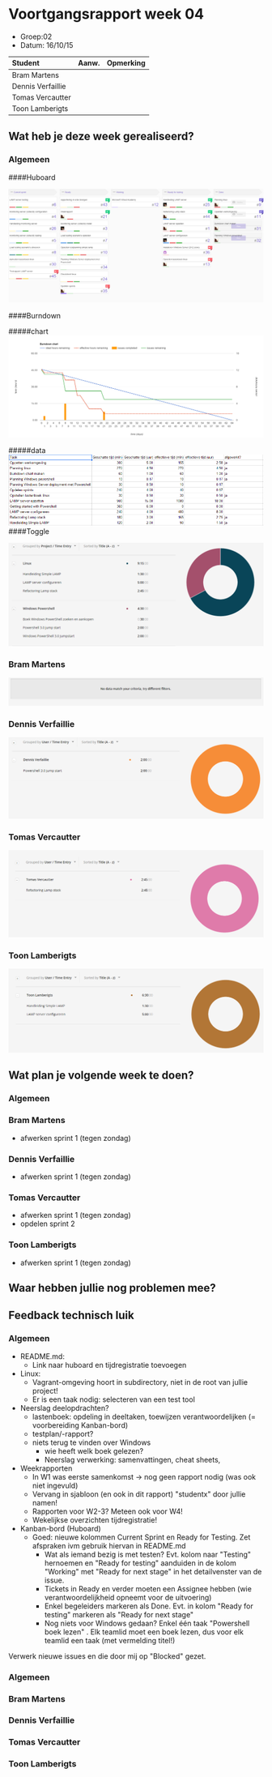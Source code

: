 # Voortgangsrapport week 04

* Groep:02
* Datum: 16/10/15

| Student  | Aanw. | Opmerking |
| :---     | :---  | :---      |
| Bram Martens |       |           |
| Dennis Verfaillie |       |           |
| Tomas Vercautter |       |           |
| Toon Lamberigts |       |           |

## Wat heb je deze week gerealiseerd?

### Algemeen

####Huboard

![alt Huboard](images/huboard/week04.PNG)

####Burndown

#####chart
![alt burndownChart](images/week04/burndown/chart.PNG)

#####data
![alt burndowntasks](images/week04/burndown/tasks.PNG)
####Toggle

![alt tasks](images/week04/tasks.PNG)

### Bram Martens

![alt Bram](images/week04/bram.PNG)

### Dennis Verfaillie

![alt Dennis](images/week04/dennis.PNG)

### Tomas Vercautter

![alt Tomas](images/week04/tomas.PNG)

### Toon Lamberigts

![alt Toon](images/week04/toon.PNG)

## Wat plan je volgende week te doen?

### Algemeen
### Bram Martens
* afwerken sprint 1 (tegen zondag)

### Dennis Verfaillie 
* afwerken sprint 1 (tegen zondag)

### Tomas Vercautter
* afwerken sprint 1 (tegen zondag)
* opdelen sprint 2

### Toon Lamberigts
* afwerken sprint 1 (tegen zondag)

## Waar hebben jullie nog problemen mee?

## Feedback technisch luik

### Algemeen

* README.md:
    * Link naar huboard en tijdregistratie toevoegen
* Linux:
    * Vagrant-omgeving hoort in subdirectory, niet in de root van jullie project!
    * Er is een taak nodig: selecteren van een test tool
* Neerslag deelopdrachten?
    * lastenboek: opdeling in deeltaken, toewijzen verantwoordelijken (= voorbereiding Kanban-bord)
    * testplan/-rapport?
    * niets terug te vinden over Windows
        * wie heeft welk boek gelezen?
        * Neerslag verwerking: samenvattingen, cheat sheets, 
* Weekrapporten
    * In W1 was eerste samenkomst -> nog geen rapport nodig (was ook niet ingevuld)
    * Vervang in sjabloon (en ook in dit rapport) "studentx" door jullie namen!
    * Rapporten voor W2-3? Meteen ook voor W4!
    * Wekelijkse overzichten tijdregistratie!
* Kanban-bord (Huboard)
    * Goed: nieuwe kolommen Current Sprint en Ready for Testing. Zet afspraken ivm gebruik hiervan in README.md
        * Wat als iemand bezig is met testen? Evt. kolom naar "Testing" hernoemen en "Ready for testing" aanduiden in de kolom "Working" met "Ready for next stage" in het detailvenster van de issue.
      * Tickets in Ready en verder moeten een Assignee hebben (wie verantwoordelijkheid opneemt voor de uitvoering)
      * Enkel begeleiders markeren als Done. Evt. in kolom "Ready for testing" markeren als "Ready for next stage"
      * Nog niets voor Windows gedaan? Enkel één taak "Powershell boek lezen" . Elk teamlid moet een boek lezen, dus voor elk teamlid een taak (met vermelding titel!)

Verwerk nieuwe issues en die door mij op "Blocked" gezet.

### Algemeen
### Bram Martens
### Dennis Verfaillie
### Tomas Vercautter
### Toon Lamberigts

